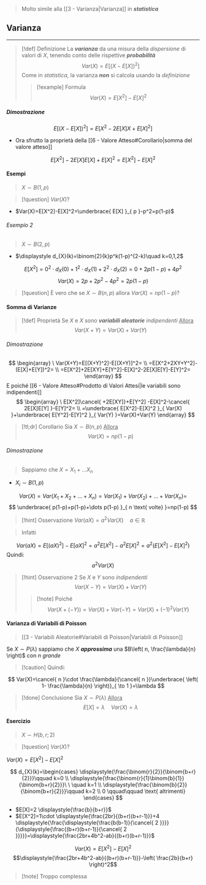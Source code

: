 >Molto simile alla [[3 - Varianza|Varianza]] in ***statistica***

## Varianza
---
>[!def] Definizione
>La ***varianza*** da una misura della *dispersione* di valori di $X$, tenendo conto delle rispettive ***probabilità***
>$$Var(X)=E[(X-E[X])^2]$$
>Come in *statistica*, la varianza ***non*** si calcola usando la *definizione*
>>[!example] Formula
>>$$Var(X)=E[X^2]-E[X]^2$$

##### Dimostrazione
$$
E[(X-E[X])^2]=E[X^2-2E[X]X+E[X]^2]
$$
- Ora sfrutto la proprietà della [[6 - Valore Atteso#Corollario|somma del valore atteso]]

$$
E[X^2]-2E[X]E[X]+E[X]^2=E[X^2]-E[X]^2
$$

#### Esempi
>$X\sim B(1,p)$

>[!question] $Var(X)?$

- $Var(X)=E[X^2]-E[X]^2=\underbrace{ E[X] }_{ p }-p^2=p(1-p)$

###### Esempio 2
>$X\sim B(2,p)$

- $\displaystyle d_{X}(k)=\binom{2}{k}p^k(1-p)^{2-k}\quad k=0,1,2$

$$
E[X^2]=0^2\cdot  d_{X}(0)+1^2\cdot  d_{X}(1)+2^2\cdot  d_{X}(2)=0+2p(1-p)+4p^2
$$
$$
Var(X)=2p+2p^2-4p^2=2p(1-p)
$$
>[!question] È vero che se $X\sim B(n,p)$ allora $Var(X)=np(1-p)$?

#### Somma di Varianze
>[!def] Proprietà
>Se $X$ e $X$ sono ***variabili aleatorie*** *indipendenti*
><u>Allora</u>
>$$Var(X+Y)=Var(X)+Var(Y)$$

###### Dimostrazione
$$
\begin{array}
\ Var(X+Y)=E[(X+Y)^2]-E[(X+Y)]^2= \\
=E[X^2+2XY+Y^2]-(E[X]+E[Y])^2= \\
=E[X^2]+2E[XY]+E[Y^2]-E[X]^2-2E[X]E[Y]-E[Y]^2=
\end{array}
$$
E poiché [[6 - Valore Atteso#Prodotto di Valori Attesi|le variabili sono indipendenti]]
$$
\begin{array}
\ E[X^2]\cancel{ +2E[XY]}+E[Y^2] -E[X]^2-\cancel{ 2E[X]E[Y] }-E[Y]^2= \\
=\underbrace{ E[X^2]-E[X]^2 }_{ Var(X) }+\underbrace{ E[Y^2]-E[Y]^2 }_{ Var(Y) }=Var(X)+Var(Y)
\end{array}
$$

>[!tl;dr] Corollario
>Sia $X\sim B(n,p)$
><U>Allora </U>
>$$Var(X)=np(1-p)$$

###### Dimostrazione
>Sappiamo che $X=X_{1}+\dots X_{n}$

- $X_{i}\sim B(1,p)$

$$
Var(X)=Var(X_{1}+X_{2}+\dots+ X_{n})=Var(X_{1})+Var(X_{2})+\dots+Var(X_{n})=
$$
$$
\underbrace{ p(1-p)+p(1-p)+\dots p(1-p) }_{ n \text{ volte} }=np(1-p)
$$

>[!hint] Osservazione
>$Var(aX)=a^2Var(X)\quad a\in\mathbb{R}$ 

>Infatti

$$
Var(aX)=E[(aX)^2]-E[aX]^2=a^2E[X^2]-a^2E[X]^2=a^2(E[X^2]-E[X]^2)
$$
Quindi:
$$
a^2Var(X)
$$

>[!hint] Osservazione 2
>Se $X$ e $Y$ sono *indipendenti*
>$$Var(X-Y)=Var(X)+Var(Y)$$
>>[!note] Poiché
>>$$Var(X+(-Y))=Var(X)+Var(-Y)=Var(X)+(-1)^2Var(Y)$$

#### Varianza di Variabili di Poisson
>[[3 - Variabili Aleatorie#Variabili di Poisson|Variabili di Poisson]]

Se $X\sim P(\lambda)$ sappiamo che $X$ ***approssima*** una $B\left( n, \frac{\lambda}{n} \right)$ con $n$ *grande*

>[!caution] Quindi:

$$
Var(X)=\cancel{ n }\cdot \frac{\lambda}{\cancel{ n }}\underbrace{ \left( 1- \frac{\lambda}{n} \right)}_{ \to 1 }=\lambda
$$
>[!done] Conclusione
>Sia $X\sim P(\lambda)$ 
><u>Allora</u>
>$$E[X]=\lambda\quad Var(X)=\lambda$$

#### Esercizio
>$X\sim H(b,r;2)$

>[!question] $Var(X)$?

$Var(X)=E[X^2]-E[X]^2$

$$
d_{X}(k)=\begin{cases}
\displaystyle{\frac{\binom{r}{2}}{\binom{b+r}{2}}}\qquad k=0 \\
\displaystyle{\frac{\binom{r}{1}\binom{b}{1}}{\binom{b+r}{2}}}\ \ \quad k=1 \\
\displaystyle{\frac{\binom{b}{2}}{\binom{b+r}{2}}}\qquad k=2 \\
0 \qquad\qquad \text{ altrimenti}
\end{cases}
$$

- $E[X]=2 \displaystyle{\frac{b}{b+r}}$
- $E[X^2]=1\cdot \displaystyle{\frac{2br}{(b+r)(b+r-1)}}+4 \displaystyle{\frac{\displaystyle{\frac{b(b-1)}{\cancel{ 2 }}}}{\displaystyle{\frac{(b+r)(b+r-1)}{\cancel{ 2 }}}}}=\displaystyle{\frac{2br+4b^2-ab}{(b+r)(b+r-1)}}$

$$Var(X)=E[X^2]-E[X]^2$$
$$\displaystyle{\frac{2br+4b^2-ab}{(b+r)(b+r-1)}}-\left( \frac{2b}{b+r} \right)^2$$

>[!note] Troppo complessa